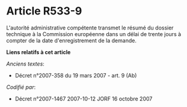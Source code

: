 # Article R533-9

L'autorité administrative compétente transmet le résumé du dossier technique à la Commission européenne dans un délai de
trente jours à compter de la date d'enregistrement de la demande.

**Liens relatifs à cet article**

_Anciens textes_:

  - Décret  n°2007-358 du 19 mars 2007 - art. 9 (Ab)

_Codifié par_:

  - Décret n°2007-1467 2007-10-12 JORF 16 octobre 2007

